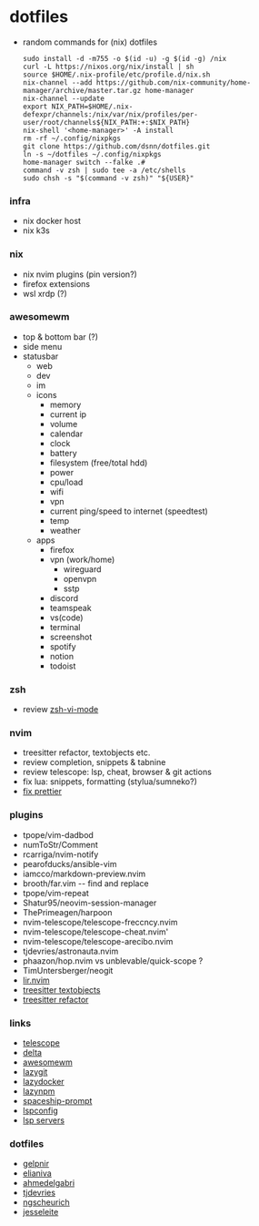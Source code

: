 # dotfiles

- random commands for (nix) dotfiles 
    ```
    sudo install -d -m755 -o $(id -u) -g $(id -g) /nix
    curl -L https://nixos.org/nix/install | sh
    source $HOME/.nix-profile/etc/profile.d/nix.sh
    nix-channel --add https://github.com/nix-community/home-manager/archive/master.tar.gz home-manager
    nix-channel --update
    export NIX_PATH=$HOME/.nix-defexpr/channels:/nix/var/nix/profiles/per-user/root/channels${NIX_PATH:+:$NIX_PATH}
    nix-shell '<home-manager>' -A install
    rm -rf ~/.config/nixpkgs
    git clone https://github.com/dsnn/dotfiles.git
    ln -s ~/dotfiles ~/.config/nixpkgs
    home-manager switch --falke .#
    command -v zsh | sudo tee -a /etc/shells
    sudo chsh -s "$(command -v zsh)" "${USER}"
    ```

### infra
- nix docker host 
- nix k3s

### nix
- nix nvim plugins (pin version?) 
- firefox extensions
- wsl xrdp (?)

### awesomewm
- top & bottom bar (?)
- side menu
- statusbar 
  - web
  - dev
  - im
  - icons
    - memory
    - current ip
    - volume
    - calendar 
    - clock
    - battery
    - filesystem (free/total hdd)
    - power
    - cpu/load
    - wifi 
    - vpn
    - current ping/speed to internet (speedtest)
    - temp
    - weather
  - apps
    - firefox
    - vpn (work/home)
      - wireguard
      - openvpn
      - sstp
    - discord
    - teamspeak
    - vs(code)
    - terminal
    - screenshot
    - spotify
    - notion
    - todoist

### zsh
- review [zsh-vi-mode](https://github.com/jeffreytse/zsh-vi-mode)

### nvim

- treesitter refactor, textobjects etc.
- review completion, snippets & tabnine
- review telescope: lsp, cheat, browser & git actions 
- fix lua: snippets, formatting (stylua/sumneko?) 
- [fix prettier](https://github.com/prettier/vim-prettier/issues/248)

### plugins

- tpope/vim-dadbod
- numToStr/Comment
- rcarriga/nvim-notify
- pearofducks/ansible-vim
- iamcco/markdown-preview.nvim
- brooth/far.vim -- find and replace
- tpope/vim-repeat
- Shatur95/neovim-session-manager
- ThePrimeagen/harpoon
- nvim-telescope/telescope-freccncy.nvim
- nvim-telescope/telescope-cheat.nvim'
- nvim-telescope/telescope-arecibo.nvim
- tjdevries/astronauta.nvim
- phaazon/hop.nvim vs unblevable/quick-scope ?
- TimUntersberger/neogit
- [lir.nvim](https://github.com/tamago324/lir.nvim)
- [treesitter textobjects](https://github.com/nvim-treesitter/nvim-treesitter-textobjects)
- [treesitter refactor](https://github.com/nvim-treesitter/nvim-treesitter-refactor)

### links

- [telescope](https://github.com/nvim-telescope/telescope.nvim/wiki)
- [delta](https://github.com/dandavison/delta)
- [awesomewm](https://github.com/awesomeWM/awesome/issues/1395)
- [lazygit](https://github.com/jesseduffield/lazygit)
- [lazydocker](https://github.com/jesseduffield/lazydocker)
- [lazynpm](https://github.com/jesseduffield/lazynpm)
- [spaceship-prompt](https://github.com/spaceship-prompt/spaceship-prompt)
- [lspconfig](https://github.com/neovim/nvim-lspconfig)
- [lsp servers](https://microsoft.github.io/language-server-protocol/implementors/servers/)

### dotfiles

- [gelpnir](https://github.com/glepnir/nvim)
- [elianiva](https://github.com/elianiva/dotfiles)
- [ahmedelgabri](https://github.com/ahmedelgabri/dotfiles)
- [tjdevries](https://github.com/tjdevries/config_manager)
- [ngscheurich](https://github.com/ngscheurich/dotfiles)
- [jesseleite](https://github.com/jesseleite/dotfiles)
